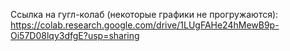 Ссылка на гугл-колаб (некоторые графики не прогружаются): https://colab.research.google.com/drive/1LUgFAHe24hMewB9p-Oi57D08lqy3dfgE?usp=sharing
